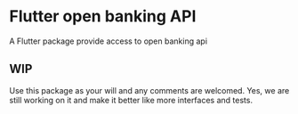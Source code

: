# Flutter open banking API

A Flutter package provide access to open banking api

## WIP
Use this package as your will and any comments are welcomed.
Yes, we are still working on it and make it better like more interfaces
and tests.
